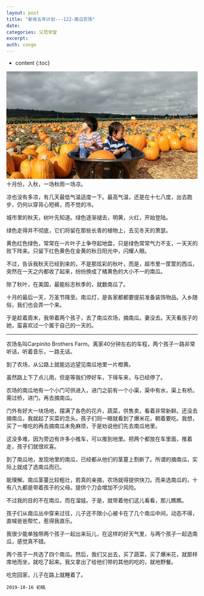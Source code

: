 ```yaml
---
layout: post
title: "新爸五年计划---122-南瓜农场"
date:
categories: 父范学堂
excerpt:
auth: conge
---
```

* content
{:toc}

![ ](/assets/images/父范学堂/118382-9db9847f7460589b.png)
十月份，入秋，一场秋雨一场凉。

凉也没有多凉，有几天最低气温适度一下。最高气温，还是在十七八度，出去跑步，仍何以穿背心短裤，而不觉的冷。

城市里的秋天，树叶先知道。绿色逐渐褪去，明黄，火红，开始登陆。

绿色走得并不彻底，它们将留在那些长青的植物上，去见冬天的萧瑟。

黄色红色绿色，常常在一片叶子上争夺起地盘，只是绿色常常气力不支，一天天的败下阵来。只留下红色黄色在金黄的秋日阳光中，闪耀人眼。

不过，告诉我秋天已经到来的，不是那炫彩的秋叶，而是，超市里一筐筐的西瓜，突然在一天之内都收了起来，纷纷换成了橘黄色的大小不一的南瓜。

除了秋叶，在美国，最能标志秋季的，就数南瓜了。

十月的最后一天，万圣节降至。南瓜灯，是各家都都要提前准备装饰物品。入乡随俗，我们也会弄一个来。

于是趁着周末，我带着两个孩子，去了南瓜农场，摘南瓜。妻没去。天天看孩子的她，蛮喜欢过一个属于自己的一天的。

-----

农场名叫Carpinito Brothers Farm。离家40分钟左右的车程，两个孩子一路非常听话，听着音乐，一路无话。

到了农场，从公路上就能远远望见南瓜地里一片橙黄。

虽然路上下了点儿雨，但是等我们停好车，下得车来，与已经停了。

农场的南瓜地有一个小门可供进入，进门之前有一个小渠，渠中有水，渠上有桥。需过桥，进门，再去摘南瓜。

门外有好大一块场地，摆满了各色的花卉，蔬菜，供售卖，看着非常新鲜。还没去摘南瓜，我就起了买菜的念头。孩子们则一眼就看到了爆米花，朝着要吃。我想，买了一堆吃的再去摘南瓜未免麻烦，于是劝说他们先去南瓜地里。

这没多难，因为旁边有许多小推车，可以推到地里。把两个都放在车里面，推着走，孩子们就很欢喜。

到了南瓜地，发现地里的南瓜，已经都从他们的茎蔓上割断了。所谓的摘南瓜，实际上就成了选南瓜而已。

能理解。南瓜茎蔓比较粗壮，若真的亲摘，农场就得提供快刀。而来选南瓜的，十有八九都是带着孩子的父母。提供个刀会增加不少风险。

不过我的目的不在南瓜，而在溜娃。于是，就带着他们这儿看看，那儿瞧瞧。

孩子们从南瓜丛中穿来过往，儿子还不限小心被卡在了几个南瓜中间，动态不得，直喊爸爸帮忙，惹得我直乐。

我很少能单独带两个孩子一起出来玩儿，在这样的好天气里，与两个孩子一起选南瓜，感觉真不错。

两个孩子一共选了四个南瓜。然后，我们又出去，买了蔬菜，买了爆米花，就那样席地而坐，就吃了起来。我又拿出了给他们带的其他的吃的，就地野餐。

吃完回家，儿子在路上就睡着了。

```
2019-10-16 初稿
```

